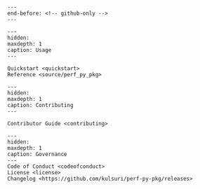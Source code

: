```{include} ../README.md
---
end-before: <!-- github-only -->
---
```

[license]: license
[contributor guide]: contributing


```{toctree}
---
hidden:
maxdepth: 1
caption: Usage
---

Quickstart <quickstart>
Reference <source/perf_py_pkg>
```

```{toctree}
---
hidden:
maxdepth: 1
caption: Contributing
---

Contributor Guide <contributing>
```


```{toctree}
---
hidden:
maxdepth: 1
caption: Governance
---
Code of Conduct <codeofconduct>
License <license>
Changelog <https://github.com/kulsuri/perf-py-pkg/releases>
```